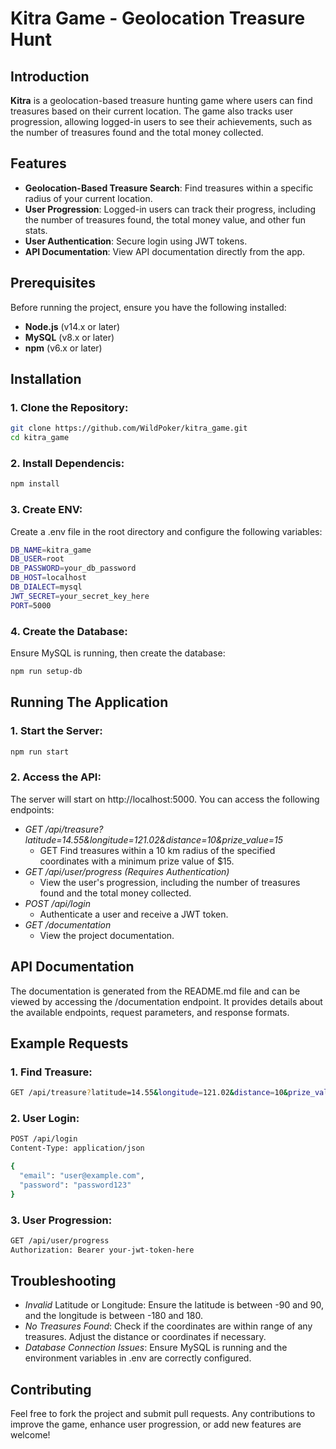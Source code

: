 # Kitra Game - Geolocation Treasure Hunt

## Introduction

**Kitra** is a geolocation-based treasure hunting game where users can find treasures based on their current location. The game also tracks user progression, allowing logged-in users to see their achievements, such as the number of treasures found and the total money collected.

## Features

- **Geolocation-Based Treasure Search**: Find treasures within a specific radius of your current location.
- **User Progression**: Logged-in users can track their progress, including the number of treasures found, the total money value, and other fun stats.
- **User Authentication**: Secure login using JWT tokens.
- **API Documentation**: View API documentation directly from the app.

## Prerequisites

Before running the project, ensure you have the following installed:

- **Node.js** (v14.x or later)
- **MySQL** (v8.x or later)
- **npm** (v6.x or later)

## Installation

### 1. Clone the Repository:

```bash
git clone https://github.com/WildPoker/kitra_game.git
cd kitra_game
```

### 2. Install Dependencis:

```bash
npm install
```

### 3. Create ENV:

Create a .env file in the root directory and configure the following variables:

```bash
DB_NAME=kitra_game
DB_USER=root
DB_PASSWORD=your_db_password
DB_HOST=localhost
DB_DIALECT=mysql
JWT_SECRET=your_secret_key_here
PORT=5000
```

### 4. Create the Database:

Ensure MySQL is running, then create the database:

```bash
npm run setup-db
```

## Running The Application

### 1. Start the Server:

```bash
npm run start
```

### 2. Access the API:

The server will start on http://localhost:5000. You can access the following endpoints:

- _GET /api/treasure?latitude=14.55&longitude=121.02&distance=10&prize_value=15_
  - GET Find treasures within a 10 km radius of the specified coordinates with a minimum prize value of $15.
- _GET /api/user/progress (Requires Authentication)_
  - View the user's progression, including the number of treasures found and the total money collected.
- _POST /api/login_
  - Authenticate a user and receive a JWT token.
- _GET /documentation_
  - View the project documentation.

## API Documentation

The documentation is generated from the README.md file and can be viewed by accessing the /documentation endpoint. It provides details about the available endpoints, request parameters, and response formats.

## Example Requests

### 1. Find Treasure:

```bash
GET /api/treasure?latitude=14.55&longitude=121.02&distance=10&prize_value=15
```

### 2. User Login:

```bash
POST /api/login
Content-Type: application/json

{
  "email": "user@example.com",
  "password": "password123"
}

```

### 3. User Progression:

```bash
GET /api/user/progress
Authorization: Bearer your-jwt-token-here
```

## Troubleshooting

- _Invalid_ Latitude or Longitude: Ensure the latitude is between -90 and 90, and the longitude is between -180 and 180.
- _No Treasures Found_: Check if the coordinates are within range of any treasures. Adjust the distance or coordinates if necessary.
- _Database Connection Issues_: Ensure MySQL is running and the environment variables in .env are correctly configured.

## Contributing

Feel free to fork the project and submit pull requests. Any contributions to improve the game, enhance user progression, or add new features are welcome!
